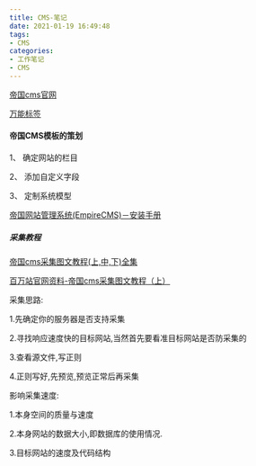 ```yaml
---
title: CMS-笔记
date: 2021-01-19 16:49:48
tags:
- CMS
categories: 
- 工作笔记
- CMS
---
```


[帝国cms官网](http://www.phome.net/)

[万能标签](http://phome.net/doc/ecmsedu/template/ecmsinfo.html)

#### 帝国CMS模板的策划

1、 确定网站的栏目

2、 添加自定义字段

3、 定制系统模型



[帝国网站管理系统(EmpireCMS)－安装手册](http://www.phome.net/doc/manual/install/)

##### 采集教程

[帝国cms采集图文教程(上,中,下)全集](https://www.jb51.net/cms/44793_2.html)

[百万站官网资料-帝国cms采集图文教程（上）](http://www.baiwanzhan.com/site/t125853/?tdsourcetag=s_pctim_aiomsg)

采集思路:

1.先确定你的服务器是否支持采集

2.寻找响应速度快的目标网站,当然首先要看准目标网站是否防采集的

3.查看源文件,写正则

4.正则写好,先预览,预览正常后再采集

影响采集速度:

1.本身空间的质量与速度

2.本身网站的数据大小,即数据库的使用情况.

3.目标网站的速度及代码结构